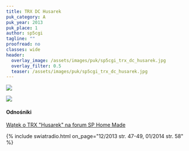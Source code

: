 ```yaml
---
title: TRX DC Husarek
puk_category: A
puk_year: 2013
puk_place: 1
author: sp5cgi
tagline: ""
proofread: no
classes: wide
header:
  overlay_image: /assets/images/puk/sp5cgi_trx_dc_husarek.jpg
  overlay_filter: 0.5
  teaser: /assets/images/puk/sp5cgi_trx_dc_husarek.jpg
---
```






 



![](assets/data/img/projects/2013-1-0.jpg) 


![](assets/img/work-in-progress.jpg) 


#### Odnośniki

[Wątek o TRX "Husarek" na forum SP Home Made](http://sp-hm.pl/thread-1093.html)

 



{% include swiatradio.html on_page="12/2013 str. 47-49, 01/2014 str. 58" %}

 





 


